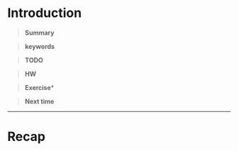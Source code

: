 # Introduction 

>**Summary**
>

>**keywords**
>

>**TODO**
>

> **HW**
> 

>**Exercise*** 
>

> **Next time**
> 

*********
# Recap

